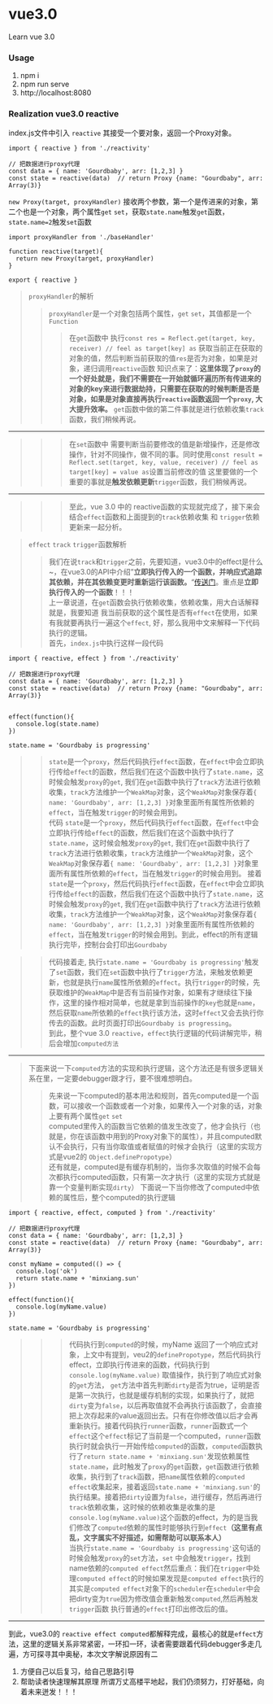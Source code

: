 # vue3.0
Learn vue 3.0
### Usage
  1. npm i
  2. npm run serve
  3. http://localhost:8080
### Realization vue3.0 reactive
index.js文件中引入 `reactive` 其接受一个要对象，返回一个Proxy对象。
```
import { reactive } from './reactivity'

// 把数据进行proxy代理
const data = { name: 'Gourdbaby', arr: [1,2,3] }
const state = reactive(data)  // return Proxy {name: "Gourdbaby", arr: Array(3)}
```
`new Proxy(target, proxyHandler)` 接收两个参数，第一个是传进来的对象，第二个也是一个对象，两个属性`get` `set`，获取`state.name`触发`get`函数，`state.name=2`触发`set`函数
```
import proxyHandler from './baseHandler'

function reactive(target){
  return new Proxy(target, proxyHandler)
}

export { reactive }
```
> `proxyHandler`的解析
>> `proxyHandler`是一个对象包括两个属性，`get` `set`，其值都是一个`Function`
>>> 在`get`函数中 执行`const res = Reflect.get(target, key, receiver) // feel as target[key] as` 获取当前正在获取的对象的值，然后判断当前获取的值`res`是否为对象，如果是对象，递归调用`reactive`函数
知识点来了：**这里体现了`proxy`的一个好处就是，我们不需要在一开始就循环遍历所有传进来的对象的key来进行数据劫持，只需要在获取的时候判断是否是对象，如果是对象直接再执行`reactive`函数返回一个`proxy`, 大大提升效率。**
`get`函数中做的第二件事就是进行依赖收集`track`函数，我们稍候再说。
---
>>> 在`set`函数中 需要判断当前要修改的值是新增操作，还是修改操作，针对不同操作，做不同的事。同时使用`const result = Reflect.set(target, key, value, receiver) // feel as target[key] = value as`设置当前修改的值
这里要做的一个重要的事就是**触发依赖更新**`trigger`函数，我们稍候再说。
---
>>> 至此，vue 3.0 中的 reactive函数的实现就完成了，接下来会结合`effect`函数和上面提到的`track`依赖收集 和 `trigger`依赖更新来一起分析。   
      
> `effect` `track` `trigger`函数解析
>> 我们在说`track`和`trigger`之前，先要知道，vue3.0中的effect是什么~，在vue3.0的API中介绍”**立即执行传入的一个函数，并响应式追踪其依赖，并在其依赖变更时重新运行该函数。**“[传送门](https://composition-api.vuejs.org/zh/api.html#watcheffect)。重点是**立即执行传入的一个函数**！！！   
>> 上一章说道，在`get`函数会执行依赖收集，依赖收集，用大白话解释就是，我要知道 我当前获取的这个属性是否有`effect`在使用，如果有我就要再执行一遍这个`effect`, 好，那么我用中文来解释一下代码执行的逻辑。   
首先，`index.js`中执行这样一段代码
```
import { reactive, effect } from './reactivity'

// 把数据进行proxy代理
const data = { name: 'Gourdbaby', arr: [1,2,3] }
const state = reactive(data)  // return Proxy {name: "Gourdbaby", arr: Array(3)}


effect(function(){
  console.log(state.name)
})

state.name = 'Gourdbaby is progressing'
```
>> `state`是一个`proxy`，然后代码执行`effect`函数，在`effect`中会立即执行传给`effect`的函数，然后我们在这个函数中执行了`state.name`，这时候会触发`proxy`的`get`, 我们在`get`函数中执行了`track`方法进行依赖收集，`track`方法维护一个`WeakMap`对象，这个`WeakMap`对象保存着`{ name: 'Gourdbaby', arr: [1,2,3] }`对象里面所有属性所依赖的`effect`，当在触发`trigger`的时候会用到。   
代码
>> `state`是一个`proxy`，然后代码执行`effect`函数，在`effect`中会立即执行传给`effect`的函数，然后我们在这个函数中执行了`state.name`，这时候会触发`proxy`的`get`, 我们在`get`函数中执行了`track`方法进行依赖收集，`track`方法维护一个`WeakMap`对象，这个`WeakMap`对象保存着`{ name: 'Gourdbaby', arr: [1,2,3] }`对象里面所有属性所依赖的`effect`，当在触发`trigger`的时候会用到。   接着
>> `state`是一个`proxy`，然后代码执行`effect`函数，在`effect`中会立即执行传给`effect`的函数，然后我们在这个函数中执行了`state.name`，这时候会触发`proxy`的`get`, 我们在`get`函数中执行了`track`方法进行依赖收集，`track`方法维护一个`WeakMap`对象，这个`WeakMap`对象保存着`{ name: 'Gourdbaby', arr: [1,2,3] }`对象里面所有属性所依赖的`effect`，当在触发`trigger`的时候会用到。到此，effect的所有逻辑执行完毕，控制台会打印出`Gourdbaby`   

>> 代码接着走, 执行`state.name = 'Gourdbaby is progressing'`触发了`set`函数，我们在`set`函数中执行了`trigger`方法，来触发依赖更新，也就是执行`name`属性所依赖的`effect`。执行`trigger`的时候，先获取维护的`WeakMap`中是否有当前操作对象，如果有才继续往下操作，这里的操作相对简单，也就是拿到当前操作的`key`也就是`name`，然后获取`name`所依赖的`effect`执行该方法，这时`effect`又会去执行你传去的函数。此时页面打印出`Gourdbaby is progressing`。   
>> 到此，整个vue 3.0 `reactive`，`effect`执行逻辑的代码讲解完毕，稍后会增加`computed方法`
---
> 下面来说一下`computed`方法的实现和执行逻辑，这个方法还是有很多逻辑关系在里，一定要debugger跟才行，要不很难想明白。
>> 先来说一下computed的基本用法和规则，首先computed是一个函数，可以接收一个函数或者一个对象，如果传入一个对象的话，对象上要有两个属性`get` `set`   
computed里传入的函数当它依赖的值发生改变了，他才会执行（也就是，你在该函数中用到的Proxy对象下的属性），并且computed默认不会执行，只有当你取值或者赋值的时候才会执行（这里的实现方式是vue2的 `Object.definePropotype`）   
还有就是，computed是有缓存机制的，当你多次取值的时候不会每次都执行computed函数，只有第一次才执行（这里的实现方式就是靠一个变量判断实现`dirty`）
>> 下面说一下当你修改了computed中依赖的属性后，整个computed的执行逻辑   
```
import { reactive, effect, computed } from './reactivity'

// 把数据进行proxy代理
const data = { name: 'Gourdbaby', arr: [1,2,3] }
const state = reactive(data)  // return Proxy {name: "Gourdbaby", arr: Array(3)}

const myName = computed(() => {
  console.log('ok') 
  return state.name + 'minxiang.sun'
})

effect(function(){
  console.log(myName.value)
})

state.name = 'Gourdbaby is progressing'
```
>>> 代码执行到`computed`的时候，myName 返回了一个响应式对象，上文中有提到，veu2的`definePropotype`，然后代码执行effect，立即执行传进来的函数，代码执行到`console.log(myName.value)`
取值操作，执行到了响应式对象的`get`方法， `get`方法中首先判断`dirty`是否为true，证明是否是第一次执行，也就是缓存机制的实现，如果执行了，就把`dirty`变为`false`，以后再取值就不会再执行该函数了，会直接把上次存起来的value返回出去。只有在你修改值以后才会再重新执行。接着代码执行`runner`函数，`runner`函数式一个`effect`这个`effect`标记了当前是一个computed，`runner`函数执行时就会执行一开始传给`computed`的函数，`computed`函数执行了`return state.name + 'minxiang.sun'`发现依赖属性`state.name`，此时触发了`proxy`的`get`函数，`get`函数进行依赖收集，执行到了`track`函数，把`name`属性依赖的`computed` `effect`收集起来，接着返回`state.name + 'minxiang.sun'`的执行结果。接着把`dirty`设置为`false`，进行缓存，然后再进行`track`依赖收集，这时候的依赖收集是收集的是`console.log(myName.value)`这个函数的effect，为的是当我们修改了`computed`依赖的属性时能够执行到`effect`**（这里有点乱，文字属实不好描述，如需帮助可以联系本人）**   
 当执行`state.name = 'Gourdbaby is progressing'`这句话的时候会触发`proxy`的`set`方法，`set` 中会触发`trigger`，找到name依赖的`computed effect`然后重点：我们在`trigger`中处理`computed effect`的时候如果发现是`computed effect`执行的其实是`computed effect`对象下的`scheduler`在`scheduler`中会把dirty变为`true`因为修改值会重新触发`computed`,然后再触发`trigger`函数 执行普通的`effect`打印出修改后的值。
 ---
 到此，vue3.0的 `reactive effect computed`都解释完成，最核心的就是`effect`方法，这里的逻辑关系非常紧密，一环扣一环，读者需要跟着代码debugger多走几遍，方可探寻其中奥秘，本次文字解说原因有二
 1. 方便自己以后复习，给自己思路引导
 2. 帮助读者快速理解其原理
所谓万丈高楼平地起，我们仍须努力，打好基础，向着未来迸发！！！
